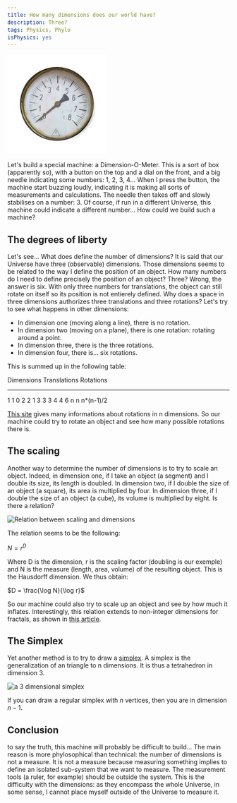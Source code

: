 ```yaml
---
title: How many dimensions does our world have?
description: Three?
tags: Physics, Phylo
isPhysics: yes
---
```

![The Dimension-O-Meter](/images/dial.jpeg)

Let's build a special machine: a Dimension-O-Meter.
This is a sort of box (apparently so), with a button on the top and a dial on the front, and a big needle indicating some numbers: 1, 2, 3, 4...
When I press the button, the machine start buzzing loudly, indicating it is making all sorts of measurements and calculations.
The needle then takes off and slowly stabilises on a number: 3.
Of course, if run in a different Universe, this machine could indicate a different number...
How could we build such a machine?

The degrees of liberty
----------------------

Let's see... What does define the number of dimensions?
It is said that our Universe have three (observable) dimensions.
Those dimensions seems to be related to the way I define the position of an object.
How many numbers do I need to define precisely the position of an object?
Three? Wrong, the answer is six. With only three numbers for translations, the object can still rotate on itself so its position is not entierely defined.
Why does a space in three dimensions authorizes three translations and three rotations?
Let's try to see what happens in other dimensions:

- In dimension one (moving along a line), there is no rotation.
- In dimension two (moving on a plane), there is one rotation: rotating around a point.
- In dimension three, there is the three rotations.
- In dimension four, there is... six rotations.

This is summed up in the following table:

Dimensions Translations Rotations
---------- ------------ ---------
1          1            0
2          2            1
3          3            3
4          4            6
n          n            n*(n-1)/2

[This site](http://www.euclideanspace.com/maths/geometry/rotations/theory/nDimensions/) gives many informations about rotations in n dimensions.
So our machine could try to rotate an object and see how many possible rotations there is.

The scaling
-----------

Another way to determine the number of dimensions is to try to scale an object.
Indeed, in dimension one, if I take an object (a segment) and I double its size, its length is doubled.
In dimension two, if I double the size of an object (a square), its area is multiplied by four.
In dimension three, if I double the size of an object (a cube), its volume is multiplied by eight.
Is there a relation?

![Relation between scaling and dimensions](http://upload.wikimedia.org/wikipedia/commons/4/4d/Fractaldimensionexample.PNG)

The relation seems to be the following:

$N = r^D$

Where D is the dimension, r is the scaling factor (doubling is our exemple) and N is the measure (length, area, volume) of the resulting object. This is the Hausdorff dimension.
We thus obtain:

$D = \frac{\log N}{\log r}$

So our machine could also try to scale up an object and see by how much it inflates.
Interestingly, this relation extends to non-integer dimensions for fractals, as shown in [this article](http://en.wikipedia.org/wiki/Fractal_dimension#Role_of_scaling).

The Simplex
-----------

Yet another method is to try to draw a [simplex](http://en.wikipedia.org/wiki/Simplex).
A simplex is the generalization of an triangle to n dimensions.
It is thus a tetrahedron in dimension 3.

![a 3 dimensional simplex](http://upload.wikimedia.org/wikipedia/commons/thumb/2/25/Tetrahedron.png/220px-Tetrahedron.png)

If you can draw a regular simplex with $n$ vertices, then you are in dimension $n - 1$.

Conclusion
----------

to say the truth, this machine will probably be difficult to build...
The main reason is more phylosophical than technical: the number of dimensions is not a measure.
It is not a measure because measuring something implies to define an isolated sub-system that we want to measure.
The measurement tools (a ruler, for example) should be outside the system.
This is the difficulty with the dimensions: as they encompass the whole Universe, in some sense, I cannot place myself outside of the Universe to measure it.


